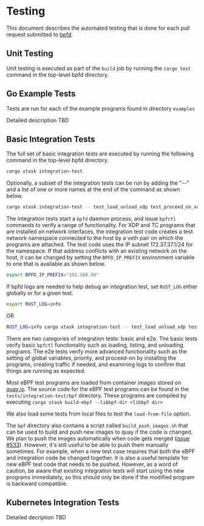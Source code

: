 # Testing

This document describes the automated testing that is done for each pull request
submitted to [bpfd](https://github.com/bpfd-dev/bpfd).

## Unit Testing

Unit testing is executed as part of the `build` job  by running the `cargo test`
command in the top-level bpfd directory.

## Go Example Tests

Tests are run for each of the example programs found in directory `examples`

Detailed description TBD

## Basic Integration Tests

The full set of basic integration tests are executed by running the following
command in the top-level bpfd directory.

```bash
cargo xtask integration-test
```

Optionally, a subset of the integration tests can be run by adding the "--" and
a list of one or more names at the end of the command as shown below.

```bash
cargo xtask integration-test -- test_load_unload_xdp test_proceed_on_xdp
```

The integration tests start a `bpfd` daemon process, and issue `bpfctl` commands
to verify a range of functionality.  For XDP and TC programs that are installed
on network interfaces, the integration test code creates a test network
namespace connected to the host by a veth pair on which the programs are
attached. The test code uses the IP subnet 172.37.37.1/24 for the namespace. If
that address conflicts with an existing network on the host, it can be changed
by setting the `BPFD_IP_PREFIX` environment variable to one that is available as
shown below.

```bash
export BPFD_IP_PREFIX="192.168.50"
```

If bpfd logs are needed to help debug an integration test, set `RUST_LOG` either
globally or for a given test.

```bash
export RUST_LOG=info
```
OR
```bash
RUST_LOG=info cargo xtask integration-test -- test_load_unload_xdp test_proceed_on_xdp
```

There are two categories of integration tests: basic and e2e.  The basic tests
verify basic `bpfctl` functionality such as loading, listing, and unloading
programs.  The e2e tests verify more advanced functionality such as the setting
of global variables, priority, and proceed-on by installing the programs,
creating traffic if needed, and examining logs to confirm that things are
running as expected.

Most eBPF test programs are loaded from container images stored on
[quay.io](https://quay.io/repository/bpfd-bytecode/tc_pass). The source code for
the eBPF test programs can be found in the `tests/integration-test/bpf`
directory.  These programs are compiled by executing `cargo xtask build-ebpf
--libbpf-dir <libbpf dir>`

We also load some tests from local files to test the `load-from-file` option.

The `bpf` directory also contains a script called `build_push_images.sh` that
can be used to build and push new images to quay if the code is changed.  We
plan to push the images automatically when code gets merged ([issue
\#533](<https://github.com/bpfd-dev/bpfd/issues/533>)). However, it's still
useful to be able to push them manually sometimes. For example, when a new test
case requires that both the eBPF and integration code be changed together.  It
is also a useful template for new eBPF test code that needs to be pushed.
However, as a word of caution, be aware that existing integration tests will
start using the new programs immediately, so this should only be done if the
modified program is backward compatible.

## Kubernetes Integration Tests

Detailed decription TBD
